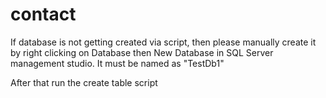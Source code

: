 # contact
If database is not getting created via script,
then please manually create it by right clicking on Database then New Database in SQL Server management studio.
It must be named as "TestDb1"

After that run the create table script
